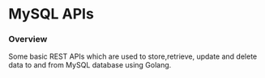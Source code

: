 # MySQL APIs


### Overview
Some basic REST APIs which are used to store,retrieve, update and delete data to and from MySQL database using Golang.


